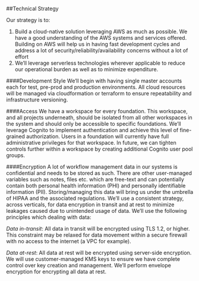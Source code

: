 ##Technical Strategy

Our strategy is to:

1.	Build a cloud-native solution leveraging AWS as much as possible. We have a good understanding of the AWS systems and services offered. Building on AWS will help us in having fast development cycles and address a lot of security/reliability/availability concerns without a lot of effort
2.	We’ll leverage serverless technologies wherever applicable to reduce our operational burden as well as to minimize expenditure.

####Development Style
We’ll begin with having single master accounts each for test, pre-prod and production environments. All cloud resources will be managed via cloudformation or terraform to ensure repeatability and infrastructure versioning.

####Access
We have a workspace for every foundation. This workspace, and all projects underneath, should be isolated from all other workspaces in the system and should only be accessible to specific foundations. We’ll leverage Cognito to implement authentication and achieve this level of fine-grained authorization. Users in a foundation will currently have full administrative privileges for that workspace. In future, we can tighten controls further within a workspace by creating additional Cognito user pool groups.

####Encryption
A lot of workflow management data in our systems is confidential and needs to be stored as such. There are other user-managed variables such as notes, files etc. which are free-text and can potentially contain both personal health information (PHI) and personally identifiable information (PII). Storing/managing this data will bring us under the umbrella of HIPAA and the associated regulations. We’ll use a consistent strategy, across verticals, for data encryption in transit and at rest to minimize leakages caused due to unintended usage of data. We’ll use the following principles which dealing with data:

*Data in-transit*: All data in transit will be encrypted using TLS 1.2, or higher. This constraint may be relaxed for data movement within a secure firewall with no access to the internet (a VPC for example). 

*Data at-rest*: All data at rest will be encrypted using server-side encryption. We will use customer-managed KMS keys to ensure we have complete control over key creation and management. We’ll perform envelope encryption for encrypting all data at rest.
